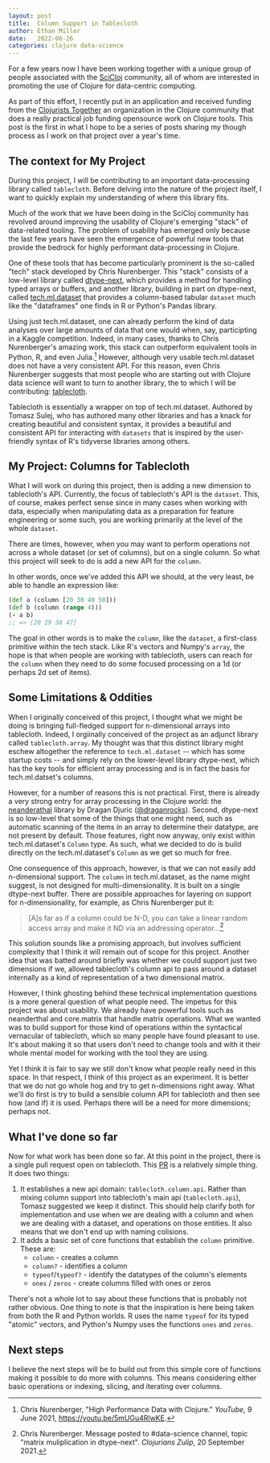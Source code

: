 ```yaml
---
layout: post
title:  Column Support in Tablecloth
author: Ethan Miller
date:   2022-06-26
categories: clojure data-science
---
```


For a few years now I have been working together with a unique group
of people associated with the [SciCloj](https://scicloj.github.io/)
community, all of whom are interested in promoting the use of Clojure
for data-centric computing. 

As part of this effort, I recently put in an application and received
funding from the [Clojurists
Together](https://www.clojuriststogether.org/open-source/) an
organization in the Clojure community that does a really practical job
funding opensource work on Clojure tools. This post is the first in
what I hope to be a series of posts sharing my though process as I
work on that project over a year's time.

## The context for My Project

During this project, I will be contributing to an important
data-processing library called `tablecloth`. Before delving into the
nature of the project itself, I want to quickly explain my
understanding of where this library fits.

Much of the work that we have been doing in the SciCloj community has
revolved around improving the usability of Clojure's emerging "stack"
of data-related tooling. The problem of usability has emerged only
because the last few years have seen the emergence of powerful new
tools that provide the bedrock for highly performant data-processing
in Clojure.

One of these tools that has become particularly prominent is the
so-called "tech" stack developed by Chris Nurenberger. This "stack"
consists of a low-level library called
[dtype-next](https://github.com/cnuernber/dtype-next), which provides
a method for handling typed arrays or buffers, and another library,
building in part on dtype-next, called
[tech.ml.dataset](https://github.com/techascent/tech.ml.dataset) that
provides a column-based tabular `dataset` much like the "dataframes"
one finds in R or Python's Pandas library.

Using just tech.ml.dataset, one can already perform the kind of data
analyses over large amounts of data that one would when, say,
participting in a Kaggle competition. Indeed, in many cases, thanks to
Chris Nurenberger's amazing work, this stack can outperform equivalent
tools in Python, R, and even Julia.[^1] However, although very usable
tech.ml.dataset does not have a very consistent API. For this reason,
even Chris Nurenberger suggests that most people who are starting out
with Clojure data science will want to turn to another library, the to
which I will be contributing:
[tablecloth](https://github.com/scicloj/tablecloth).

Tablecloth is essentially a wrapper on top of tech.ml.dataset.
Authored by Tomasz Sulej, who has authored many other libraries and
has a knack for creating beautiful and consistent syntax, it provides
a beautiful and consistent API for interacting with `datasets` that is
inspired by the user-friendly syntax of R's tidyverse libraries among
others.

## My Project: Columns for Tablecloth

What I will work on during this project, then is adding a new
dimension to tablecloth's API. Currently, the focus of tablecloth's
API is the `dataset`. This, of course, makes perfect sense since in
many cases when working with data, especially when manipulating data
as a preparation for feature engineering or some such, you are working
primarily at the level of the whole `dataset`.

There are times, however, when you may want to perform operations not
across a whole dataset (or set of columns), but on a single column. So
what this project will seek to do is add a new API for the `column`. 

In other words, once we've added this API we should, at the very
least, be able to handle an expression like:

```clojure
(def a (column [20 30 40 50]))
(def b (column (range 4)))
(- a b)
;; => [20 29 38 47]
```

The goal in other words is to make the `column`, like the `dataset`, a
first-class primitive within the tech stack. Like R's vectors and
Numpy's `array`, the hope is that when people are working with
tablecloth, users can reach for the `column` when they need to do some
focused processing on a 1d (or perhaps 2d set of items).

## Some Limitations & Oddities

When I originally conceived of this project, I thought what we might
be doing is bringing full-fledged support for n-dimensional arrays
into tablecloth. Indeed, I orgiinally conceived of the project as an
adjunct library called `tablecloth.array`. My thought was that this
distinct library might eschew altogether the reference to
`tech.ml.dataset` -- which has some startup costs -- and simply rely
on the lower-level library dtype-next, which has the key tools for
efficient array processing and is in fact the basis for
tech.ml.datset's columns.

However, for a number of reasons this is not practical. First, there
is already a very strong entry for array processing in the Clojure
world: the [neanderathal](https://github.com/uncomplicate/neanderthal)
library by Dragan Djuric
([@draganrocks](https://twitter.com/draganrocks)). Second, dtype-next
is so low-level that some of the things that one might need, such as
automatic scanning of the items in an array to determine their
datatype, are not present by default. Those features, right now
anyway, only exist within tech.ml.dataset's `Column` type. As such,
what we decided to do is build directly on the tech.ml.dataset's
`Column` as we get so much for free.

One consequence of this approach, however, is that we can not easily
add n-dimensional support. The `column` in tech.ml.dataset, as the
name might suggest, is not designed for multi-dimensionality. It is
built on a single dtype-next buffer. There are possible approaches for
layering on support for n-dimensionality, for example, as Chris
Nurenberger put it:

> [A]s far as if a column could be N-D, you can take a linear random access
> array and make it ND via an addressing operator...[^2]

This solution sounds like a promising approach, but involves
sufficient complexity that I think it will remain out of scope for
this project. Another idea that was batted around briefly was whether
we could support just two dimensions if we, allowed tablecloth's
column api to pass around a dataset internally as a kind of
representation of a two dimensional matrix.

However, I think ghosting behind these technical implementation
questions is a more general question of what people need. The impetus
for this project was about usability. We already have powerful tools
such as neanderthal and core.matrix that handle matrix operations.
What we wanted was to build support for those kind of operations
within the syntactical vernacular of tablecloth, which so many people
have found pleasant to use. It's about making it so that users don't
need to change tools and with it their whole mental model for working
with the tool they are using.

Yet I think it is fair to say we still don't know what people really
need in this space. In that respect, I think of this project as an
experiment. It is better that we do not go whole hog and try to get
n-dimensions right away. What we'll do first is try to build a
sensible column API for tablecloth and then see how (and if) it is
used. Perhaps there will be a need for more dimensions; perhaps not. 

## What I've done so far

Now for what work has been done so far. At this point in the project,
there is a single pull request open on tablecloth. This
[PR](https://github.com/scicloj/tablecloth/pull/71) is a relatively
simple thing. It does two things:

1. It establishes a new api domain: `tablecloth.column.api`. Rather
   than mixing column support into tablecloth's main api
   (`tablecloth.api`), Tomasz suggested we keep it distinct. This
   should help clarify both for implementation and use when we are
   dealing with a column and when we are dealing with a dataset, and
   operations on those entities. It also means that we don't end up
   with naming colisions.
2. It adds a basic set of core functions that establish the `column`
   primitive. These are:
   - `column` - creates a column
   - `column?` - identifies a column
   - `typeof`/`typeof?` - identify the datatypes of the column's elements
   - `ones` / `zeros` - create columns filled with ones or zeros
   
There's not a whole lot to say about these functions that is probably
not rather obvious. One thing to note is that the inspiration is here
being taken from both the R and Python worlds. R uses the name
`typeof` for its typed "atomic" vectors, and Python's Numpy uses the
functions `ones` and `zeros`.

## Next steps

I believe the next steps will be to build out from this simple core of
functions making it possible to do more with columns. This means
considering either basic operations or indexing, slicing, and
iterating over columns.



[^1]: Chris Nurenberger, "High Performance Data with Clojure."
    *YouTube*, 9 June 2021, https://youtu.be/5mUGu4RlwKE.
[^2]: Chris Nurenberger. Message posted to #data-science channel,
    topic "matrix muliplication in dtype-next". *Clojurians Zulip*, 20
    September 2021.
  

